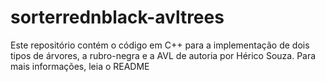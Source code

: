 # sorterrednblack-avltrees
Este repositório contém o código em C++ para a implementação de dois tipos de árvores, a rubro-negra e a AVL de autoria por Hérico Souza. Para mais informações, leia o README
